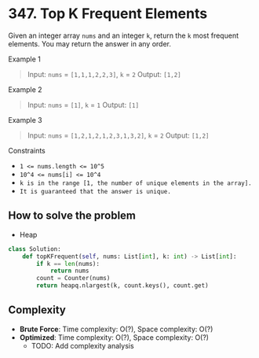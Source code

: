 # 347. Top K Frequent Elements
<Badge type="warning" text="Medium" />[<Badge type="info" text="LeetCode" />](https://leetcode.com/problems/top-k-frequent-elements/)

Given an integer array `nums` and an integer `k`, return the `k` most frequent elements. You may return the answer in any order.

 

Example 1
> Input: `nums` = `[1,1,1,2,2,3]`, `k` = `2`
> Output: `[1,2]`

Example 2
> Input: `nums` = `[1]`, `k` = `1`
> Output: `[1]`

Example 3
> Input: `nums` = `[1,2,1,2,1,2,3,1,3,2]`, `k` = `2`
> Output: `[1,2]`

 

Constraints
- `1 <= nums.length <= 10^5`
- `10^4 <= nums[i] <= 10^4`
- `k is in the range [1, the number of unique elements in the array].`
- `It is guaranteed that the answer is unique.`


## How to solve the problem

- Heap

```python
class Solution:
    def topKFrequent(self, nums: List[int], k: int) -> List[int]:
        if k == len(nums):
            return nums
        count = Counter(nums)
        return heapq.nlargest(k, count.keys(), count.get)
```
## Complexity
- **Brute Force**: Time complexity: O(?), Space complexity: O(?)
- **Optimized**: Time complexity: O(?), Space complexity: O(?)
  - TODO: Add complexity analysis